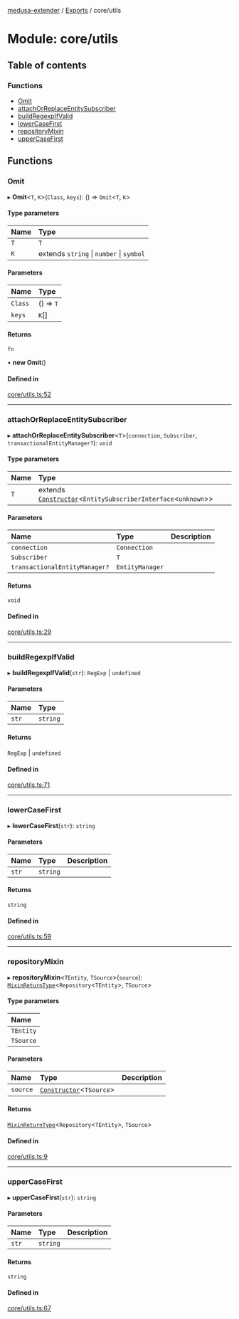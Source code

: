 [medusa-extender](../README.md) / [Exports](../modules.md) / core/utils

# Module: core/utils

## Table of contents

### Functions

- [Omit](core_utils.md#omit)
- [attachOrReplaceEntitySubscriber](core_utils.md#attachorreplaceentitysubscriber)
- [buildRegexpIfValid](core_utils.md#buildregexpifvalid)
- [lowerCaseFirst](core_utils.md#lowercasefirst)
- [repositoryMixin](core_utils.md#repositorymixin)
- [upperCaseFirst](core_utils.md#uppercasefirst)

## Functions

### Omit

▸ **Omit**<`T`, `K`\>(`Class`, `keys`): () => `Omit`<`T`, `K`\>

#### Type parameters

| Name | Type |
| :------ | :------ |
| `T` | `T` |
| `K` | extends `string` \| `number` \| `symbol` |

#### Parameters

| Name | Type |
| :------ | :------ |
| `Class` | () => `T` |
| `keys` | `K`[] |

#### Returns

`fn`

• **new Omit**()

#### Defined in

[core/utils.ts:52](https://github.com/adrien2p/medusa-extender/blob/12c4270/src/core/utils.ts#L52)

___

### attachOrReplaceEntitySubscriber

▸ **attachOrReplaceEntitySubscriber**<`T`\>(`connection`, `Subscriber`, `transactionalEntityManager?`): `void`

#### Type parameters

| Name | Type |
| :------ | :------ |
| `T` | extends [`Constructor`](core_types.md#constructor)<`EntitySubscriberInterface`<`unknown`\>\> |

#### Parameters

| Name | Type | Description |
| :------ | :------ | :------ |
| `connection` | `Connection` |  |
| `Subscriber` | `T` |  |
| `transactionalEntityManager?` | `EntityManager` |  |

#### Returns

`void`

#### Defined in

[core/utils.ts:29](https://github.com/adrien2p/medusa-extender/blob/12c4270/src/core/utils.ts#L29)

___

### buildRegexpIfValid

▸ **buildRegexpIfValid**(`str`): `RegExp` \| `undefined`

#### Parameters

| Name | Type |
| :------ | :------ |
| `str` | `string` |

#### Returns

`RegExp` \| `undefined`

#### Defined in

[core/utils.ts:71](https://github.com/adrien2p/medusa-extender/blob/12c4270/src/core/utils.ts#L71)

___

### lowerCaseFirst

▸ **lowerCaseFirst**(`str`): `string`

#### Parameters

| Name | Type | Description |
| :------ | :------ | :------ |
| `str` | `string` |  |

#### Returns

`string`

#### Defined in

[core/utils.ts:59](https://github.com/adrien2p/medusa-extender/blob/12c4270/src/core/utils.ts#L59)

___

### repositoryMixin

▸ **repositoryMixin**<`TEntity`, `TSource`\>(`source`): [`MixinReturnType`](core_types.md#mixinreturntype)<`Repository`<`TEntity`\>, `TSource`\>

#### Type parameters

| Name |
| :------ |
| `TEntity` |
| `TSource` |

#### Parameters

| Name | Type | Description |
| :------ | :------ | :------ |
| `source` | [`Constructor`](core_types.md#constructor)<`TSource`\> |  |

#### Returns

[`MixinReturnType`](core_types.md#mixinreturntype)<`Repository`<`TEntity`\>, `TSource`\>

#### Defined in

[core/utils.ts:9](https://github.com/adrien2p/medusa-extender/blob/12c4270/src/core/utils.ts#L9)

___

### upperCaseFirst

▸ **upperCaseFirst**(`str`): `string`

#### Parameters

| Name | Type | Description |
| :------ | :------ | :------ |
| `str` | `string` |  |

#### Returns

`string`

#### Defined in

[core/utils.ts:67](https://github.com/adrien2p/medusa-extender/blob/12c4270/src/core/utils.ts#L67)

